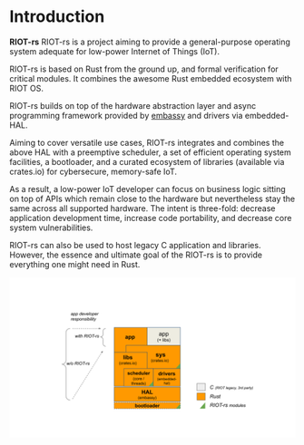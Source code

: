 # Introduction

**RIOT-rs** RIOT-rs is a project aiming to provide a general-purpose 
operating system adequate for low-power Internet of Things (IoT).

RIOT-rs is based on Rust from the ground up, and formal verification for critical modules. 
It combines the awesome Rust embedded ecosystem with RIOT OS.

RIOT-rs builds on top of the hardware abstraction layer 
and async programming framework provided by
[embassy](https://github.com/embassy-rs/embassy) and 
drivers via embedded-HAL.

Aiming to cover versatile use cases, RIOT-rs integrates and combines 
the above HAL with a preemptive scheduler, 
a set of efficient operating system facilities, a bootloader, 
and a curated ecosystem of libraries (available via crates.io)
for cybersecure, memory-safe IoT. 

As a result, a low-power IoT developer can focus on business logic
sitting on top of APIs which remain close to the hardware but
nevertheless stay the same across all supported hardware.
The intent is three-fold: decrease application development time,
increase code portability, and decrease core system vulnerabilities.

RIOT-rs can also be used to host legacy C application and libraries.
However, the essence and ultimate goal of the RIOT-rs is to
provide everything one might need in Rust.

![Architecture](figures/RIOT-rs-arch-diagram1.svg)
